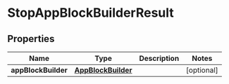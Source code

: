

# StopAppBlockBuilderResult


## Properties

| Name | Type | Description | Notes |
|------------ | ------------- | ------------- | -------------|
|**appBlockBuilder** | [**AppBlockBuilder**](AppBlockBuilder.md) |  |  [optional] |



